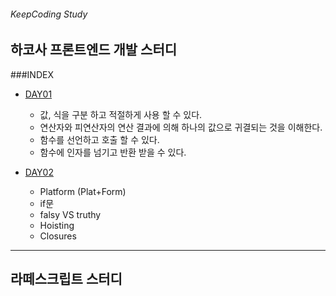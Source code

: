 ###### KeepCoding Study

## 하코사 프론트엔드 개발 스터디
###INDEX

- [DAY01](./FED/DAY01/README.md)<br>
	- 값, 식을 구분 하고 적절하게 사용 할 수 있다. <br>
	- 연산자와 피연산자의 연산 결과에 의해 하나의 값으로 귀결되는 것을 이해한다.<br>
	- 함수를 선언하고 호출 할 수 있다. <br>
	- 함수에 인자를 넘기고 반환 받을 수 있다. <br>

- [DAY02](./FED/DAY02/README.md)
	- Platform (Plat+Form)
	- if문
	- falsy VS truthy
	- Hoisting
	- Closures

---

## 라떼스크립트 스터디